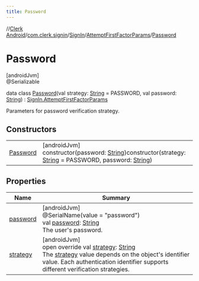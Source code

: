 ```yaml
---
title: Password
---
```

//[Clerk Android](../../../../../index.html)/[com.clerk.signin](../../../index.html)/[SignIn](../../index.html)/[AttemptFirstFactorParams](../index.html)/[Password](index.html)



# Password



[androidJvm]\
@Serializable



data class [Password](index.html)(val strategy: [String](https://kotlinlang.org/api/latest/jvm/stdlib/kotlin-stdlib/kotlin/-string/index.html) = PASSWORD, val password: [String](https://kotlinlang.org/api/latest/jvm/stdlib/kotlin-stdlib/kotlin/-string/index.html)) : [SignIn.AttemptFirstFactorParams](../index.html)

Parameters for password verification strategy.



## Constructors


| | |
|---|---|
| [Password](-password.html) | [androidJvm]<br>constructor(password: [String](https://kotlinlang.org/api/latest/jvm/stdlib/kotlin-stdlib/kotlin/-string/index.html))constructor(strategy: [String](https://kotlinlang.org/api/latest/jvm/stdlib/kotlin-stdlib/kotlin/-string/index.html) = PASSWORD, password: [String](https://kotlinlang.org/api/latest/jvm/stdlib/kotlin-stdlib/kotlin/-string/index.html)) |


## Properties


| Name | Summary |
|---|---|
| [password](password.html) | [androidJvm]<br>@SerialName(value = &quot;password&quot;)<br>val [password](password.html): [String](https://kotlinlang.org/api/latest/jvm/stdlib/kotlin-stdlib/kotlin/-string/index.html)<br>The user's password. |
| [strategy](strategy.html) | [androidJvm]<br>open override val [strategy](strategy.html): [String](https://kotlinlang.org/api/latest/jvm/stdlib/kotlin-stdlib/kotlin/-string/index.html)<br>The [strategy](strategy.html) value depends on the object's identifier value. Each authentication identifier supports different verification strategies. |

